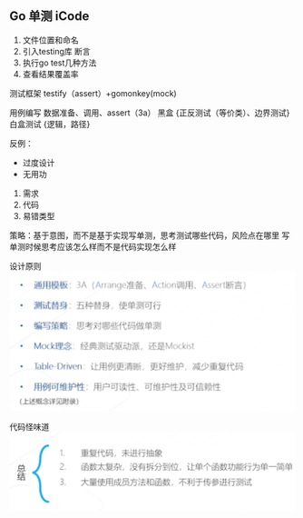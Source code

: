 ## Go 单测 iCode

1. 文件位置和命名
2. 引入testing库 断言
3. 执行go test几种方法
4. 查看结果覆盖率

测试框架
testify（assert）+gomonkey(mock)

用例编写
数据准备、调用、assert（3a）
黑盒 {正反测试（等价类）、边界测试}
白盒测试 {逻辑，路径}

反例：
- 过度设计
- 无用功

1. 需求
2. 代码
3. 易错类型

策略：基于意图，而不是基于实现写单测，思考测试哪些代码，风险点在哪里
写单测时候思考应该怎么样而不是代码实现怎么样

设计原则
![](./pictures/单测设计原则.png)

代码怪味道
![](./pictures/怪味道.png)